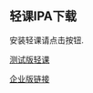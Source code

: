 ## 轻课IPA下载

安装轻课请点击按钮.

[测试版轻课](itms-services://?action=download-manifest&url=https://github.com/vicky1221/vicky1221.github.io/blob/master/developer.plist)

[企业版链接](itms-services://?action=download-manifest&url=https://github.com/vicky1221/vicky1221.github.io/blob/master/enterprise.plist)
